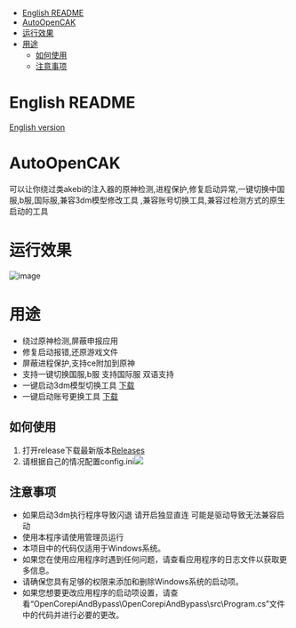 <!-- TOC -->
* [English README](#english-readme)
* [AutoOpenCAK](#autoopencak)
* [运行效果](#运行效果)
* [用途](#用途)
  * [如何使用](#如何使用)
  * [注意事项](#注意事项)
<!-- TOC -->
# English README

[English version](https://github.com/Micah123321/AutoOpenCAK/blob/main/README-EN.md)

# AutoOpenCAK

可以让你绕过类akebi的注入器的原神检测,进程保护,修复启动异常,一键切换中国服,b服,国际服,兼容3dm模型修改工具
,兼容账号切换工具,兼容过检测方式的原生启动的工具

# 运行效果

![image](https://user-images.githubusercontent.com/76832465/236788391-98559835-a629-48e7-923b-ccdccf39f685.png)

# 用途

- 绕过原神检测,屏蔽申报应用
- 修复启动报错,还原游戏文件
- 屏蔽进程保护,支持ce附加到原神
- 支持一键切换国服,b服 支持国际服 双语支持
- 一键启动3dm模型切换工具 [下载](https://github.com/Micah123321/AutoOpenCAK/releases/tag/utils)
- 一键启动账号更换工具 [下载](https://github.com/Micah123321/AutoOpenCAK/releases/tag/utils)

## 如何使用

1. 打开release下载最新版本[Releases](https://github.com/Micah123321/AutoOpenCAK/releases)
2. 请根据自己的情况配置config.ini![](https://www.ake1.com/mkoss/2023-05-08/13583df7.png)

## 注意事项

- 如果启动3dm执行程序导致闪退 请开启独显直连 可能是驱动导致无法兼容启动
- 使用本程序请使用管理员运行
- 本项目中的代码仅适用于Windows系统。
- 如果您在使用应用程序时遇到任何问题，请查看应用程序的日志文件以获取更多信息。
- 请确保您具有足够的权限来添加和删除Windows系统的启动项。
- 如果您想要更改应用程序的启动项设置，请查看“OpenCorepiAndBypass\OpenCorepiAndBypass\src\Program.cs”文件中的代码并进行必要的更改。

